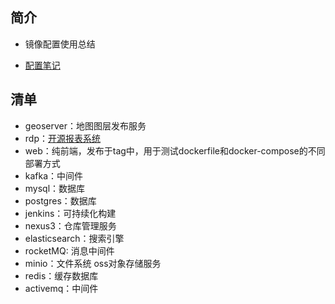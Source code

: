 ## 简介
- 镜像配置使用总结

- [配置笔记](https://huhuhan.github.io/blog/views/docker/docker-demo.html)


## 清单

- geoserver：地图图层发布服务
- rdp：[开源报表系统](http://product.mftcc.cn/rdp/index.html)
- web：纯前端，发布于tag中，用于测试dockerfile和docker-compose的不同部署方式
- kafka：中间件
- mysql：数据库
- postgres：数据库
- jenkins：可持续化构建
- nexus3：仓库管理服务
- elasticsearch：搜索引擎
- rocketMQ: 消息中间件
- minio：文件系统 oss对象存储服务
- redis：缓存数据库
- activemq：中间件
